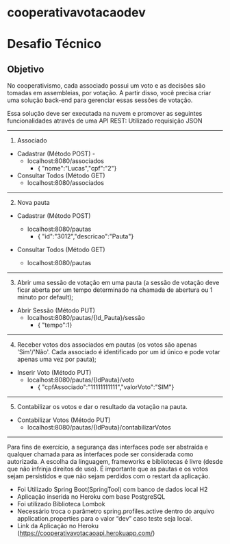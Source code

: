 # cooperativavotacaodev

# Desafio Técnico
## Objetivo
No cooperativismo, cada associado possui um voto e as decisões são tomadas em assembleias, por votação. A partir disso, você precisa criar uma solução back-end para gerenciar essas sessões de votação. 

Essa solução deve ser executada na nuvem e promover as seguintes funcionalidades através de uma API REST: Utilizado requisição JSON

***

1. Associado
* Cadastrar (Método POST) - 
  * localhost:8080/associados 
    * { "nome":"Lucas","cpf":"2"}
* Consultar Todos (Método GET)
  * localhost:8080/associados

***

2. Nova pauta
* Cadastrar (Método POST)
  * localhost:8080/pautas
    * { "id":"3012","descricao":"Pauta"}

* Consultar Todos (Método GET)
  * localhost:8080/pautas


***


3. Abrir uma sessão de votação em uma pauta (a sessão de votação deve ficar aberta por um tempo determinado na chamada de abertura ou 1 minuto por default); 

* Abrir Sessão (Método PUT)
  * localhost:8080/pautas/{Id_Pauta}/sessão
    * { "tempo":1}


***

4. Receber votos dos associados em pautas (os votos são apenas 'Sim'/'Não'. Cada associado é identificado por um id único e pode votar apenas uma vez por pauta); 
* Inserir Voto (Método PUT)
  * localhost:8080/pautas/{IdPauta}/voto
    * { "cpfAssociado":"11111111111","valorVoto":"SIM"}


***

5. Contabilizar os votos e dar o resultado da votação na pauta. 
* Contabilizar Votos (Método PUT)
  * localhost:8080/pautas/{IdPauta}/contabilizarVotos


***


Para fins de exercício, a segurança das interfaces pode ser abstraída e qualquer chamada para as interfaces pode ser considerada como autorizada. A escolha da linguagem, frameworks e bibliotecas é livre (desde que não infrinja direitos de uso). 
É importante que as pautas e os votos sejam persistidos e que não sejam perdidos com o restart da aplicação.

* Foi Utilizado Spring Boot(SpringTool) com banco de dados local H2
* Aplicação inserida no Heroku com base PostgreSQL
* Foi utilizado Biblioteca Lombok
* Necessário troca o parâmetro spring.profiles.active dentro do arquivo  application.properties para o valor “dev” caso teste seja local.
* Link da Aplicação no Heroku (https://cooperativavotacaoapi.herokuapp.com/)
